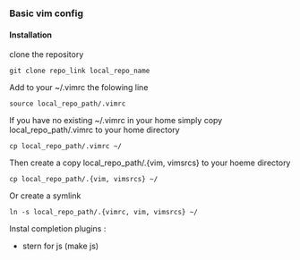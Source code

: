 ### Basic vim config

#### Installation ####

clone the repository
```
git clone repo_link local_repo_name
```

Add to your ~/.vimrc the folowing line
```
source local_repo_path/.vimrc
```

If you have no existing ~/.vimrc in your home
simply copy local_repo_path/.vimrc to your home directory
```
cp local_repo_path/.vimrc ~/
```

Then create a copy local_repo_path/.{vim, vimsrcs} to your hoeme directory
```
cp local_repo_path/.{vim, vimsrcs} ~/
```

Or create a symlink
```
ln -s local_repo_path/.{vimrc, vim, vimsrcs} ~/
```

Instal completion plugins :

- stern for js (make js)
